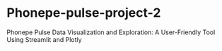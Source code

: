 # Phonepe-pulse-project-2
Phonepe Pulse Data Visualization and Exploration: A User-Friendly Tool Using Streamlit and Plotly
